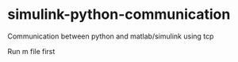 # simulink-python-communication
Communication between python and matlab/simulink using tcp  

Run m file first
